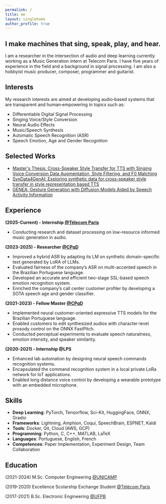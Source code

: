 ```yaml
---
permalink: /
title: me
layout: singlehome
author_profile: true
---
```

## I make machines that sing, speak, play, and hear.
I am a researcher in the intersection of audio and deep learning currently working as a Music Generation intern at Telecom Paris. I have five years of experience in the field and a background in signal processing. I am also a hobbyist music producer, composer, programmer and guitarist.

## Interests
My research interests are aimed at developing audio‑based systems that are transparent and human‑empowering in topics such as: 
* Differentiable Digital Signal Processing
* Singing Voice/Style Conversion
* Neural Audio Effects
* Music/Speech Synthesis
* Automatic Speech Recognition (ASR)
* Speech Emotion, Age and Gender Recognition

## Selected Works

  * [Master's Thesis: Cross-Speaker Style Transfer for TTS with Singing Voice Conversion Data Augmentation, Style Filtering, and F0 Matching](https://repositorio.unicamp.br/Busca/Download?codigoArquivo=575266&tipoMidia=0)
  * [SynData4GenAI: Exploring synthetic data for cross-speaker style transfer in style representation based TTS](https://www.isca-archive.org/syndata4genai_2024/ueda24_syndata4genai.pdf)
  * [GENEA: Gesture Generation with Diffusion Models Aided by Speech Activity Information](https://dl.acm.org/doi/pdf/10.1145/3610661.3616554)

## Experience

**(2025-Current) - Internship [@Télecom Paris](https://www.linkedin.com/company/cpqd/)**
  * Conducting research and dataset processing on low-resource informed music generation in audio.

**(2023-2025) - Researcher [@CPqD](https://www.linkedin.com/company/cpqd/)**
  * Improved a hybrid ASR by adapting its LM on synthetic domain-specific text generated by LoRA of LLMs.
  * Evaluated fairness of the company’s ASR on multi-accented speech in the Brazilian Portuguese language.
  * Developed an accurate and efficient two-stage SSL-based speech emotion recognition system.
  * Enriched the company’s call center customer profiler by developing a SOTA speech age and gender classifier.
    
**(2021-2023) - Fellow Master [@CPqD](https://www.linkedin.com/company/cpqd/)**
  * Implemented neural customer-oriented expressive TTS models for the Brazilian Portuguese language.
  * Enabled customers to edit synthesized audios with character-level prosody control on the ONNX FastPitch.
  * Conducted perceptual experiments to evaluate speech naturalness, emotion intensity, and speaker similarity.
    
**(2020-2021) - Internship @LPS**
  * Enhanced lab automation by designing neural speech commands recognition systems.
  * Encapsulated the command recognition system in a local private LoRa network for IoT applications.
  * Enabled long distance voice control by developing a wearable prototype with an embedded microphone.

 ## Skills
  * **Deep Learning**: PyTorch, Tensorflow, Sci-Kit, HuggingFace, ONNX, Gradio
  * **Frameworks**: Lightning, Amphion, Coqui, SpeechBrain, ESPNET, Kaldi
  * **Tools**: Docker, Git, Cloud (AWS, GCP)
  * **Programming**: Python, C, C++, MATLAB, LaTeX
  * **Languages**: Portuguese, English, French
  * **Competences**: Paper Implementation, Experiment Design, Team Collaboration
    
## Education
(2021-2024) M.Sc. Computer Engineering [@UNICAMP](https://www.unicamp.br/unicamp/)

(2019-2020) Excellence Scolarship Exchange Student [@Télécom Paris](https://www.telecom-paris.fr/)

(2017-2021) B.Sc. Electronic Engineering [@UFPB](https://www.ufpb.br/)


